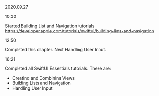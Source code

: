 2020.09.27

10:30

Started Building List and Navigation tutorials
https://developer.apple.com/tutorials/swiftui/building-lists-and-navigation

12:50

Completed this chapter. Next Handling User Input.

16:21

Completed all SwiftUI Essentials tutorials. These are:

- Creating and Combining Views
- Building Lists and Navigation
- Handling User Input
